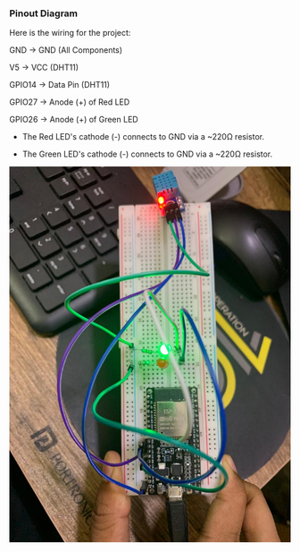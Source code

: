 ### Pinout Diagram

Here is the wiring for the project:

GND -> GND (All Components) 

V5 -> VCC (DHT11)       

GPIO14 -> Data Pin (DHT11) 

GPIO27 -> Anode (+) of Red LED

GPIO26 -> Anode (+) of Green LED


* The Red LED's cathode (-) connects to GND via a ~220Ω resistor.

* The Green LED's cathode (-) connects to GND via a ~220Ω resistor.

![pins](../Screenshots/pins.jpeg)
